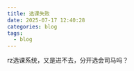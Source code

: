 ```yaml
---
title: 选课失败
date: 2025-07-17 12:40:28
categories: blog
tags: 
  - blog
---
```

rz选课系统，又是进不去，分开选会司马吗？